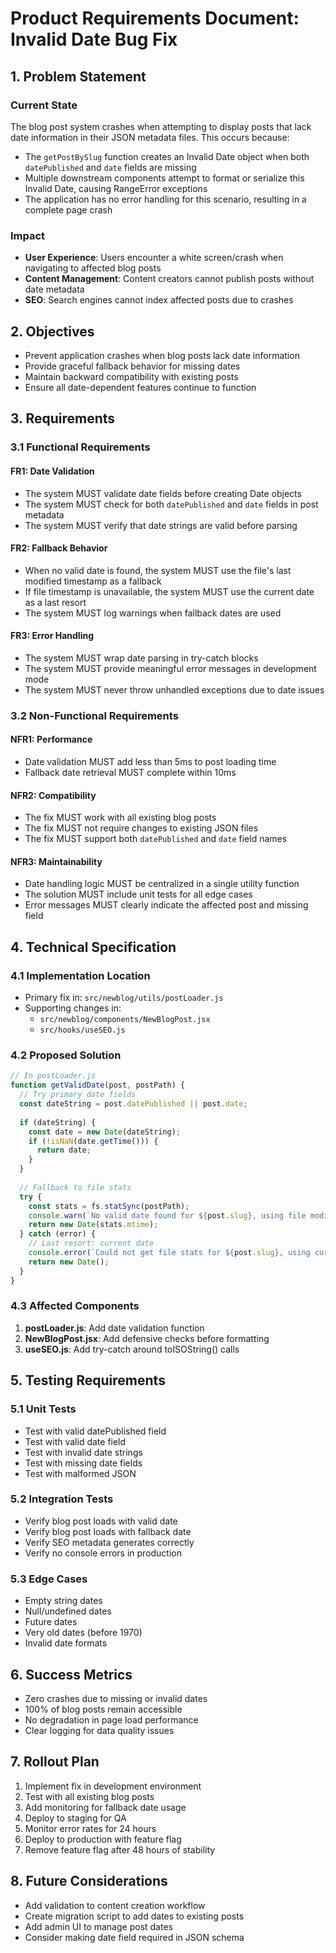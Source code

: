 # Product Requirements Document: Invalid Date Bug Fix

## 1. Problem Statement

### Current State
The blog post system crashes when attempting to display posts that lack date information in their JSON metadata files. This occurs because:
- The `getPostBySlug` function creates an Invalid Date object when both `datePublished` and `date` fields are missing
- Multiple downstream components attempt to format or serialize this Invalid Date, causing RangeError exceptions
- The application has no error handling for this scenario, resulting in a complete page crash

### Impact
- **User Experience**: Users encounter a white screen/crash when navigating to affected blog posts
- **Content Management**: Content creators cannot publish posts without date metadata
- **SEO**: Search engines cannot index affected posts due to crashes

## 2. Objectives

- Prevent application crashes when blog posts lack date information
- Provide graceful fallback behavior for missing dates
- Maintain backward compatibility with existing posts
- Ensure all date-dependent features continue to function

## 3. Requirements

### 3.1 Functional Requirements

#### FR1: Date Validation
- The system MUST validate date fields before creating Date objects
- The system MUST check for both `datePublished` and `date` fields in post metadata
- The system MUST verify that date strings are valid before parsing

#### FR2: Fallback Behavior
- When no valid date is found, the system MUST use the file's last modified timestamp as a fallback
- If file timestamp is unavailable, the system MUST use the current date as a last resort
- The system MUST log warnings when fallback dates are used

#### FR3: Error Handling
- The system MUST wrap date parsing in try-catch blocks
- The system MUST provide meaningful error messages in development mode
- The system MUST never throw unhandled exceptions due to date issues

### 3.2 Non-Functional Requirements

#### NFR1: Performance
- Date validation MUST add less than 5ms to post loading time
- Fallback date retrieval MUST complete within 10ms

#### NFR2: Compatibility
- The fix MUST work with all existing blog posts
- The fix MUST not require changes to existing JSON files
- The fix MUST support both `datePublished` and `date` field names

#### NFR3: Maintainability
- Date handling logic MUST be centralized in a single utility function
- The solution MUST include unit tests for all edge cases
- Error messages MUST clearly indicate the affected post and missing field

## 4. Technical Specification

### 4.1 Implementation Location
- Primary fix in: `src/newblog/utils/postLoader.js`
- Supporting changes in:
  - `src/newblog/components/NewBlogPost.jsx`
  - `src/hooks/useSEO.js`

### 4.2 Proposed Solution

```javascript
// In postLoader.js
function getValidDate(post, postPath) {
  // Try primary date fields
  const dateString = post.datePublished || post.date;
  
  if (dateString) {
    const date = new Date(dateString);
    if (!isNaN(date.getTime())) {
      return date;
    }
  }
  
  // Fallback to file stats
  try {
    const stats = fs.statSync(postPath);
    console.warn(`No valid date found for ${post.slug}, using file modified time`);
    return new Date(stats.mtime);
  } catch (error) {
    // Last resort: current date
    console.error(`Could not get file stats for ${post.slug}, using current date`);
    return new Date();
  }
}
```

### 4.3 Affected Components
1. **postLoader.js**: Add date validation function
2. **NewBlogPost.jsx**: Add defensive checks before formatting
3. **useSEO.js**: Add try-catch around toISOString() calls

## 5. Testing Requirements

### 5.1 Unit Tests
- Test with valid datePublished field
- Test with valid date field
- Test with invalid date strings
- Test with missing date fields
- Test with malformed JSON

### 5.2 Integration Tests
- Verify blog post loads with valid date
- Verify blog post loads with fallback date
- Verify SEO metadata generates correctly
- Verify no console errors in production

### 5.3 Edge Cases
- Empty string dates
- Null/undefined dates
- Future dates
- Very old dates (before 1970)
- Invalid date formats

## 6. Success Metrics

- Zero crashes due to missing or invalid dates
- 100% of blog posts remain accessible
- No degradation in page load performance
- Clear logging for data quality issues

## 7. Rollout Plan

1. Implement fix in development environment
2. Test with all existing blog posts
3. Add monitoring for fallback date usage
4. Deploy to staging for QA
5. Monitor error rates for 24 hours
6. Deploy to production with feature flag
7. Remove feature flag after 48 hours of stability

## 8. Future Considerations

- Add validation to content creation workflow
- Create migration script to add dates to existing posts
- Add admin UI to manage post dates
- Consider making date field required in JSON schema